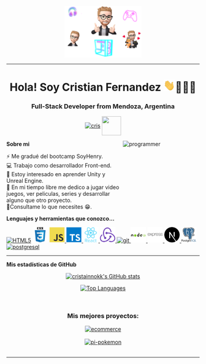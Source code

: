 <p align="center"> 
  <img width="40%" src= "https://raw.githubusercontent.com/cristiannokk/cristiannokk/main/Sin%20título-5.png" />
</p>
<hr>
<h1 align="center"> Hola! Soy Cristian Fernandez <img src="https://raw.githubusercontent.com/ABSphreak/ABSphreak/master/gifs/Hi.gif" width="30px" height="30px">👨🏼‍💻</h1>
<h3 align="center">Full-Stack Developer from Mendoza, Argentina</h3>

<p align="center">
 <a href="https://www.linkedin.com/in/cristianfernandez99" target="blank"><img align="center" src="https://cdn-icons-png.flaticon.com/512/1384/1384072.png" alt="cris" height="45px" width="45px" /></a>
   <a href = "mailto: cristiannokk@gmail.com"><img align="center" src="https://cdn-icons-png.flaticon.com/512/3781/3781615.png" height="50px" width="50px" /></a>
</p>
</p>

<img align="right" width="200px" height="200px" alt="programmer" src="https://media1.giphy.com/labs/images/api.gif" />

**Sobre mi**
  
  ⚡ Me gradué del bootcamp SoyHenry.<br>
  💻 Trabajo como desarrollador Front-end.<br>
  🧠 Estoy interesado en aprender Unity y Unreal Engine.<br>
  🤖 En mi tiempo libre me dedico a jugar video juegos, ver peliculas, series y desarrollar alguno que otro proyecto.<br>
  💬Consultame lo que necesites 😁.<br>

**Lenguajes y herramientas que conozco...**
  <p align="left">
  
<a href="https://developer.mozilla.org/en-US/docs/Glossary/HTML5" target="_blank" rel="noreferrer"><img src="https://raw.githubusercontent.com/danielcranney/readme-generator/main/public/icons/skills/html5-colored.svg" width="36" height="36" alt="HTML5" /></a><label></label>
<a href="https://www.w3schools.com/css/" target="_blank"> <img src="https://raw.githubusercontent.com/devicons/devicon/master/icons/css3/css3-original-wordmark.svg" alt="css3" width="40" height="40"/></a>
<a href="https://developer.mozilla.org/en-US/docs/Web/JavaScript" target="_blank"> <img src="https://raw.githubusercontent.com/devicons/devicon/master/icons/javascript/javascript-original.svg" alt="javascript" width="40" height="40"/> </a>
<a href="https://www.typescriptlang.org/" target="_blank"> <img src="https://raw.githubusercontent.com/devicons/devicon/master/icons/typescript/typescript-original.svg" alt="typescript" width="40" height="40"/> </a>
<a href="https://reactjs.org/" target="_blank"> <img src="https://raw.githubusercontent.com/devicons/devicon/master/icons/react/react-original-wordmark.svg" alt="react" width="40" height="40"/> </a>
<a href="https://redux.js.org" target="_blank"> <img src="https://raw.githubusercontent.com/devicons/devicon/master/icons/redux/redux-original.svg" alt="redux" width="40" height="40"/> </a> 
<a href="https://git-scm.com/" target="_blank"> <img src="https://www.vectorlogo.zone/logos/git-scm/git-scm-icon.svg" alt="git" width="40" height="40"/> </a>
<a href="https://nodejs.org" target="_blank"> <img src="https://raw.githubusercontent.com/devicons/devicon/master/icons/nodejs/nodejs-original-wordmark.svg" alt="nodejs" width="40" height="40"/> </a> 
<a href="https://expressjs.com" target="_blank"> <img src="https://raw.githubusercontent.com/devicons/devicon/master/icons/express/express-original-wordmark.svg" alt="express" width="40" height="40"/> </a>
<a href="https://nextjs.org" target="_blank"> <img src="https://raw.githubusercontent.com/devicons/devicon/master/icons/nextjs/nextjs-original.svg" alt="nestjs" width="40" height="40"/>  </a> 
<a href="https://www.postgresql.org" target="_blank"> <img src="https://raw.githubusercontent.com/devicons/devicon/master/icons/postgresql/postgresql-original-wordmark.svg" alt="postgresql" width="40" height="40"/> </a>
<a href="https://sequelize.org/" target="_blank"> <img src="https://seeklogo.com/images/S/sequelize-logo-9A5075DB9F-seeklogo.com.png" alt="postgresql" width="40" height="40"/> </a>
</p>
 <hr>
 
 <b> Mis estadísticas de GitHub </b>
 <p width="70%" align="center">
 <a href="https://github.com/cristiannokk"><img src="https://github-readme-stats.vercel.app/api?username=cristiannokk&show_icons=true&hide=stars,issues,contribs&count_private=true&theme=nightowl" alt="cristainnokk's GitHub stats" /></a>
</p>
<p width="70%" align="center" > 
<a href="https://github.com/cristiannokk" align="left"><img src="https://github-readme-stats.vercel.app/api/top-langs/?username=cristiannokk&layout=compact&langs_count=10&theme=nightowl&custom_title=Top%20%Languages" alt="Top Languages" /></a>
</p>
<br/>

<h3 align='center'> Mis mejores proyectos:</h3>

<p>
<div align='center'>
<a href="https://github.com/cristiannokk/PF-04-Ecommerce"><img width="296" height="190" src="https://github-readme-stats.vercel.app/api/pin/?username=Matiaspp96&repo=PF-04-Ecommerce&theme=nightowl" alt="ecommerce"></a>
</div>
<br />
<div align='center'>
<a href="https://github.com/cristiannokk/Pt04-PI-Pokemon"><img width="296" height="190" src="https://github-readme-stats.vercel.app/api/pin/?username=cristiannokk&repo=Pt04-PI-Pokemon&theme=nightowl" alt="pi-pokemon"></a>
</div>
<br />
<hr>
</p>
